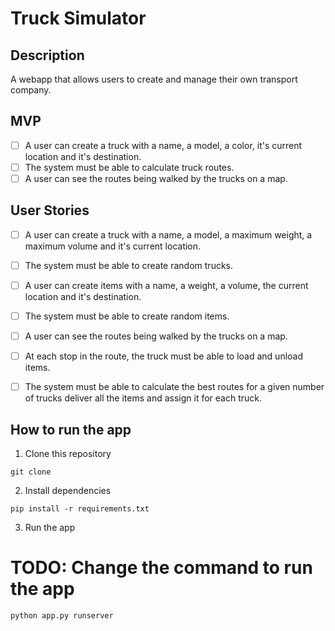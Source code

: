 # Truck Simulator

## Description

A webapp that allows users to create and manage their own transport company.

## MVP

- [ ] A user can create a truck with a name, a model, a color, it's current location and it's destination.
- [ ] The system must be able to calculate truck routes.
- [ ] A user can see the routes being walked by the trucks on a map.

## User Stories

- [ ] A user can create a truck with a name, a model, a maximum weight, a maximum volume and it's current location.
- [ ] The system must be able to create random trucks.
- [ ] A user can create items with a name, a weight, a volume, the current location and it's destination.
- [ ] The system must be able to create random items.
- [ ] A user can see the routes being walked by the trucks on a map.

- [ ] At each stop in the route, the truck must be able to load and unload items.
- [ ] The system must be able to calculate the best routes for a given number of trucks deliver all the items and assign it for each truck.

## How to run the app

1. Clone this repository

```
git clone
```

2. Install dependencies

```
pip install -r requirements.txt
```

3. Run the app
# TODO: Change the command to run the app
```
python app.py runserver
```




